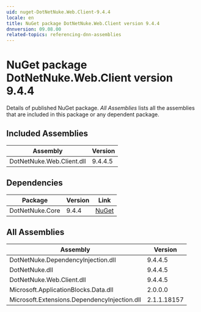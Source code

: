 ```yaml
---
uid: nuget-DotNetNuke.Web.Client-9.4.4
locale: en
title: NuGet package DotNetNuke.Web.Client version 9.4.4
dnnversion: 09.08.00
related-topics: referencing-dnn-assemblies
---
```


# NuGet package DotNetNuke.Web.Client version 9.4.4
Details of published NuGet package.
*All Assemblies* lists all the assemblies that are included in this package or any dependent package.

## Included Assemblies

|Assembly|Version|
|---|---|
|DotNetNuke.Web.Client.dll|9.4.4.5|

## Dependencies

|Package|Version|Link|
|---|---|---|
|DotNetNuke.Core|9.4.4|[NuGet](https://www.nuget.org/packages/DotNetNuke.Core/9.4.4)|

## All Assemblies

|Assembly|Version|
|---|---|
|DotNetNuke.DependencyInjection.dll|9.4.4.5|
|DotNetNuke.dll|9.4.4.5|
|DotNetNuke.Web.Client.dll|9.4.4.5|
|Microsoft.ApplicationBlocks.Data.dll|2.0.0.0|
|Microsoft.Extensions.DependencyInjection.dll|2.1.1.18157|

